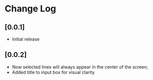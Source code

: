 # Change Log

## [0.0.1]

- Initial release

## [0.0.2]
- Now selected lines will always appear in the center of the screen;
- Added title to input box for visual clarity